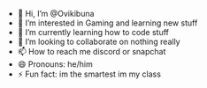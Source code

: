 - 👋 Hi, I’m @Ovikibuna
- 👀 I’m interested in Gaming and learning new stuff
- 🌱 I’m currently learning how to code stuff
- 💞️ I’m looking to collaborate on nothing really
- 📫 How to reach me discord or snapchat
- 😄 Pronouns: he/him
- ⚡ Fun fact: im the smartest im my class

<!---
Ovikibuna/Ovikibuna is a ✨ special ✨ repository because its `README.md` (this file) appears on your GitHub profile.
You can click the Preview link to take a look at your changes.
--->
